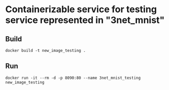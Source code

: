 # Containerizable service for testing service represented in "3net_mnist"

## Build
    docker build -t new_image_testing .

## Run
    docker run -it --rm -d -p 8090:80 --name 3net_mnist_testing new_image_testing